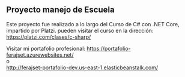 ## Proyecto manejo de Escuela

Este proyecto fue realizado a lo largo del Curso de C# con .NET Core, impartido por Platzi.
pueden visitar el curso en la dirección:
https://platzi.com/clases/c-sharp/


Visitar mi portafolio profesional:
https://portafolio-ferajset.azurewebsites.net/
<br>
o
<br>
http://ferajset-portafolio-dev.us-east-1.elasticbeanstalk.com/
